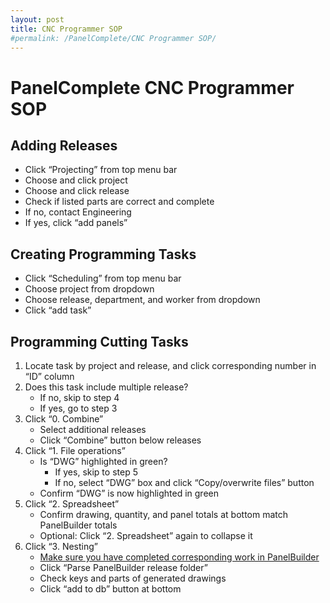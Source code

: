 ```yaml
---
layout: post
title: CNC Programmer SOP
#permalink: /PanelComplete/CNC Programmer SOP/
---
```


# PanelComplete CNC Programmer SOP 

## Adding Releases 

- Click “Projecting” from top menu bar 
- Choose and click project 
- Choose and click release 
- Check if listed parts are correct and complete 
- If no, contact Engineering 
- If yes, click “add panels” 

## Creating Programming Tasks 

- Click “Scheduling” from top menu bar 
- Choose project from dropdown 
- Choose release, department, and worker from dropdown 
- Click “add task” 

## Programming Cutting Tasks 

1. Locate task by project and release, and click corresponding number in “ID” column 
2. Does this task include multiple release? 
	- If no, skip to step 4 
	- If yes, go to step 3 
3. Click “0. Combine” 
	- Select additional releases
	- Click “Combine” button below releases 
4. Click “1. File operations” 
	- Is “DWG” highlighted in green? 
		* If yes, skip to step 5 
		* If no, select “DWG” box and click “Copy/overwrite files” button 
	- Confirm “DWG” is now highlighted in green 
5. Click “2. Spreadsheet” 
	- Confirm drawing, quantity, and panel totals at bottom match PanelBuilder totals 
	- Optional: Click “2. Spreadsheet” again to collapse it 
6. Click “3. Nesting” 
	- <u>Make sure you have completed corresponding work in PanelBuilder</u> 
	- Click “Parse PanelBuilder release folder” 
	- Check keys and parts of generated drawings 
	- Click “add to db” button at bottom 


